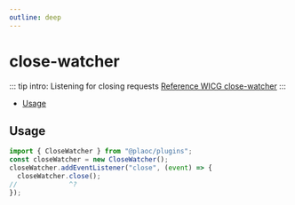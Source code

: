 ```yaml
---
outline: deep
---
```


# close-watcher

::: tip intro:
Listening for closing requests [Reference WICG close-watcher](https://github.com/WICG/close-watcher)
:::

- [Usage](#usage)

## Usage

```ts twoslash
import { CloseWatcher } from "@plaoc/plugins";
const closeWatcher = new CloseWatcher();
closeWatcher.addEventListener("close", (event) => {
  closeWatcher.close();
//             ^?
});
```
